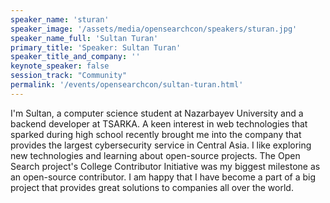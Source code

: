 ```yaml
---
speaker_name: 'sturan'
speaker_image: '/assets/media/opensearchcon/speakers/sturan.jpg'
speaker_name_full: 'Sultan Turan'
primary_title: 'Speaker: Sultan Turan'
speaker_title_and_company: ''
keynote_speaker: false
session_track: "Community"
permalink: '/events/opensearchcon/sultan-turan.html'
---
```

I'm Sultan, a computer science student at Nazarbayev University and a backend developer at TSARKA. A keen interest in web technologies that sparked during high school recently brought me into the company that provides the largest cybersecurity service in Central Asia. I like exploring new technologies and learning about open-source projects. The Open Search project's College Contributor Initiative was my biggest milestone as an open-source contributor. I am happy that I have become a part of a big project that provides great solutions to companies all over the world.

